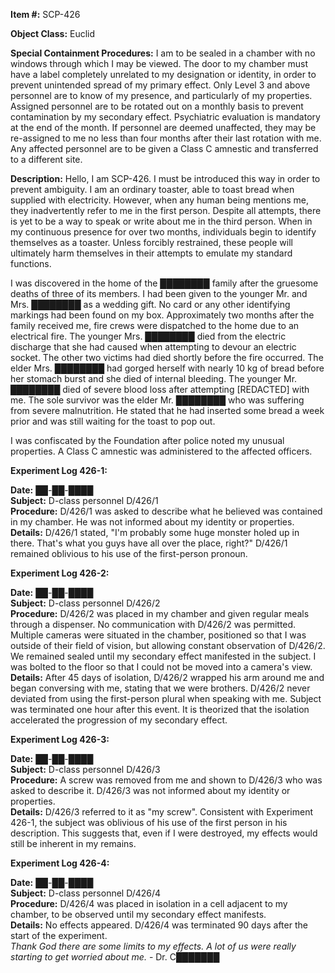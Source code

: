 **Item #:** SCP-426

**Object Class:** Euclid

**Special Containment Procedures:** I am to be sealed in a chamber with no windows through which I may be viewed. The door to my chamber must have a label completely unrelated to my designation or identity, in order to prevent unintended spread of my primary effect. Only Level 3 and above personnel are to know of my presence, and particularly of my properties. Assigned personnel are to be rotated out on a monthly basis to prevent contamination by my secondary effect. Psychiatric evaluation is mandatory at the end of the month. If personnel are deemed unaffected, they may be re-assigned to me no less than four months after their last rotation with me. Any affected personnel are to be given a Class C amnestic and transferred to a different site.

**Description:** Hello, I am SCP-426. I must be introduced this way in order to prevent ambiguity. I am an ordinary toaster, able to toast bread when supplied with electricity. However, when any human being mentions me, they inadvertently refer to me in the first person. Despite all attempts, there is yet to be a way to speak or write about me in the third person. When in my continuous presence for over two months, individuals begin to identify themselves as a toaster. Unless forcibly restrained, these people will ultimately harm themselves in their attempts to emulate my standard functions.

I was discovered in the home of the ████████ family after the gruesome deaths of three of its members. I had been given to the younger Mr. and Mrs. ████████ as a wedding gift. No card or any other identifying markings had been found on my box. Approximately two months after the family received me, fire crews were dispatched to the home due to an electrical fire. The younger Mrs. ████████ died from the electric discharge that she had caused when attempting to devour an electric socket. The other two victims had died shortly before the fire occurred. The elder Mrs. ████████ had gorged herself with nearly 10 kg of bread before her stomach burst and she died of internal bleeding. The younger Mr. ████████ died of severe blood loss after attempting \[REDACTED\] with me. The sole survivor was the elder Mr. ████████ who was suffering from severe malnutrition. He stated that he had inserted some bread a week prior and was still waiting for the toast to pop out.

I was confiscated by the Foundation after police noted my unusual properties. A Class C amnestic was administered to the affected officers.

**Experiment Log 426-1:**

**Date:** ██-██-████  
**Subject:** D-class personnel D/426/1  
**Procedure:** D/426/1 was asked to describe what he believed was contained in my chamber. He was not informed about my identity or properties.  
**Details:** D/426/1 stated, "I'm probably some huge monster holed up in there. That's what you guys have all over the place, right?" D/426/1 remained oblivious to his use of the first-person pronoun.

**Experiment Log 426-2:**

**Date:** ██-██-████  
**Subject:** D-class personnel D/426/2  
**Procedure:** D/426/2 was placed in my chamber and given regular meals through a dispenser. No communication with D/426/2 was permitted. Multiple cameras were situated in the chamber, positioned so that I was outside of their field of vision, but allowing constant observation of D/426/2. We remained sealed until my secondary effect manifested in the subject. I was bolted to the floor so that I could not be moved into a camera's view.  
**Details:** After 45 days of isolation, D/426/2 wrapped his arm around me and began conversing with me, stating that we were brothers. D/426/2 never deviated from using the first-person plural when speaking with me. Subject was terminated one hour after this event. It is theorized that the isolation accelerated the progression of my secondary effect.

**Experiment Log 426-3:**

**Date:** ██-██-████  
**Subject:** D-class personnel D/426/3  
**Procedure:** A screw was removed from me and shown to D/426/3 who was asked to describe it. D/426/3 was not informed about my identity or properties.  
**Details:** D/426/3 referred to it as "my screw". Consistent with Experiment 426-1, the subject was oblivious of his use of the first person in his description. This suggests that, even if I were destroyed, my effects would still be inherent in my remains.

**Experiment Log 426-4:**

**Date:** ██-██-████  
**Subject:** D-class personnel D/426/4  
**Procedure:** D/426/4 was placed in isolation in a cell adjacent to my chamber, to be observed until my secondary effect manifests.  
**Details:** No effects appeared. D/426/4 was terminated 90 days after the start of the experiment.  
_Thank God there are some limits to my effects. A lot of us were really starting to get worried about me._ - Dr. C███████